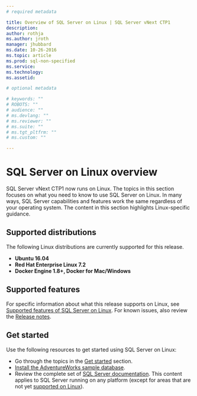 ```yaml
---
# required metadata

title: Overview of SQL Server on Linux | SQL Server vNext CTP1
description: 
author: rothja 
ms.author: jroth 
manager: jhubbard
ms.date: 10-26-2016
ms.topic: article
ms.prod: sql-non-specified
ms.service: 
ms.technology: 
ms.assetid: 

# optional metadata

# keywords: ""
# ROBOTS: ""
# audience: ""
# ms.devlang: ""
# ms.reviewer: ""
# ms.suite: ""
# ms.tgt_pltfrm: ""
# ms.custom: ""

---
```

# SQL Server on Linux overview

SQL Server vNext CTP1 now runs on Linux. The topics in this section focuses on what you need to know to use SQL Server on Linux. In many ways, SQL Server capabilities and features work the same regardless of your operating system. The content in this section highlights Linux-specific guidance. 

## Supported distributions

The following Linux distributions are currently supported for this release.

- **Ubuntu 16.04**
- **Red Hat Enterprise Linux 7.2**
- **Docker Engine 1.8+, Docker for Mac/Windows**

## Supported features
For specific information about what this release supports on Linux, see [Supported features of SQL Server on Linux](sql-server-linux-supported-features.md). For known issues, also review the [Release notes](sql-server-linux-release-notes.md).

## Get started

Use the following resources to get started using SQL Server on Linux:

- Go through the topics in the [Get started](sql-server-linux-get-started-tutorial.md) section.
- [Install the AdventureWorks sample database](sql-server-linux-restore-database.md).
- Review the complete set of [SQL Server documentation](https://msdn.microsoft.com/library/mt590198.aspx). This content applies to SQL Server running on any platform (except for areas that are not yet [supported on Linux](sql-server-linux-supported-features.md)).
